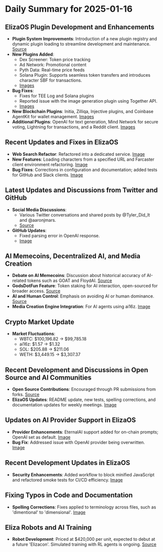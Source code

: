 # Daily Summary for 2025-01-16

## ElizaOS Plugin Development and Enhancements
- **Plugin System Improvements**: Introduction of a new plugin registry and dynamic plugin loading to streamline development and maintenance. [Source](https://twitter.com/shawmakesmagic/status/1879884832479883538)
- **New Plugins Added**:
  - Dex Screener: Token price tracking
  - Ad Network: Promotional content
  - Pyth Data: Real-time price feeds
  - Solana Plugin: Supports seamless token transfers and introduces character SBF for transactions.
  - [Images](https://opengraph.githubassets.com/1/elizaOS/eliza/pull/2333)
- **Bug Fixes**:
  - Fixes for TEE Log and Solana plugins
  - Reported issue with the image generation plugin using Together API.
  - [Images](https://opengraph.githubassets.com/1/elizaOS/eliza/issues/2405)
- **New Blockchain Plugins**: Initia, Zilliqa, Injective plugins, and Coinbase AgentKit for wallet management. [Images](https://opengraph.githubassets.com/1/elizaOS/eliza/pull/2448)
- **Additional Plugins**: OpenAI for text generation, Mind Network for secure voting, Lightning for transactions, and a Reddit client. [Images](https://opengraph.githubassets.com/1/elizaOS/eliza/pull/2463)

## Recent Updates and Fixes in ElizaOS
- **Web Search Refactor**: Refactored into a dedicated service. [Image](https://opengraph.githubassets.com/1/elizaOS/eliza/commit/640b4e8e6c2fe56af291d1c934e4a936c7e82973)
- **New Features**: Loading characters from a specified URL and Farcaster client environment refactoring. [Image](https://opengraph.githubassets.com/1/elizaOS/eliza/commit/60116c58726cf66d44e54a35b8d58467b30eb763)
- **Bug Fixes**: Corrections in configuration and documentation; added tests for GitHub and Slack clients. [Image](https://opengraph.githubassets.com/1/elizaOS/eliza/commit/de9811786bc63a5e6fd20868e1bfc219cde97543)

## Latest Updates and Discussions from Twitter and GitHub
- **Social Media Discussions**:
  - Various Twitter conversations and shared posts by @Tyler_Did_It and @aaronjmars.
  - [Source](https://twitter.com/ai16zdao/status/1879694976256467355)
- **GitHub Updates**:
  - Fixed parsing error in OpenAI response.
  - [Image](https://opengraph.githubassets.com/1/elizaOS/eliza/issues/2427)

## AI Memecoins, Decentralized AI, and Media Creation
- **Debate on AI Memecoins**: Discussion about historical accuracy of AI-related tokens such as GOAT and FloydAI. [Source](https://twitter.com/dankvr/status/1879923467119923534)
- **GodsDotFun Feature**: Token staking for AI interaction, open-sourced for broader access. [Source](https://twitter.com/shawmakesmagic/status/1879997179076735127)
- **AI and Human Control**: Emphasis on avoiding AI or human dominance. [Source](https://twitter.com/shawmakesmagic/status/1879974926268133386)
- **Media Creation Engine Integration**: For AI agents using ai16z. [Image](https://opengraph.githubassets.com/1/elizaOS/eliza/pull/2452)

## Crypto Market Update
- **Market Fluctuations**:
  - WBTC: $100,196.82 → $99,785.18
  - ai16z: $1.57 → $1.32
  - SOL: $205.88 → $211.06
  - WETH: $3,449.15 → $3,307.37

## Recent Development and Discussions in Open Source and AI Communities
- **Open Source Contributions**: Encouraged through PR submissions from forks. [Source](https://twitter.com/dankvr/status/1879922094240419999)
- **ElizaOS Updates**: README update, new tests, spelling corrections, and documentation updates for weekly meetings. [Image](https://opengraph.githubassets.com/1/elizaOS/eliza/commit/5c9a8d648d28417c9c0bf08fcd737099248e369a)

## Updates on AI Provider Support in ElizaOS
- **Provider Enhancements**: EternalAI support added for on-chain prompts; OpenAI set as default. [Image](https://opengraph.githubassets.com/1/elizaOS/eliza/commit/ef0bc99c236b4e7cfb7713b4447ab5c6e6569fe0)
- **Bug Fix**: Addressed issue with OpenAI provider being overwritten. [Image](https://opengraph.githubassets.com/1/elizaOS/eliza/issues/2450)

## Recent Development Updates in ElizaOS
- **Security Enhancements**: Added workflow to block minified JavaScript and refactored smoke tests for CI/CD efficiency. [Image](https://opengraph.githubassets.com/1/elizaOS/eliza/commit/18c08baa3489aad0bdf366a525257515876eb0d7)

## Fixing Typos in Code and Documentation
- **Spelling Corrections**: Fixes applied to terminology across files, such as 'dimentional' to 'dimensional'. [Image](https://opengraph.githubassets.com/1/elizaOS/eliza/pull/2456)

## Eliza Robots and AI Training
- **Robot Development**: Priced at $420,000 per unit, expected to debut at a future 'Elizacon'. Simulated training with RL agents is ongoing. [Source](https://twitter.com/0xwitchy/status/1879796298368606684)
